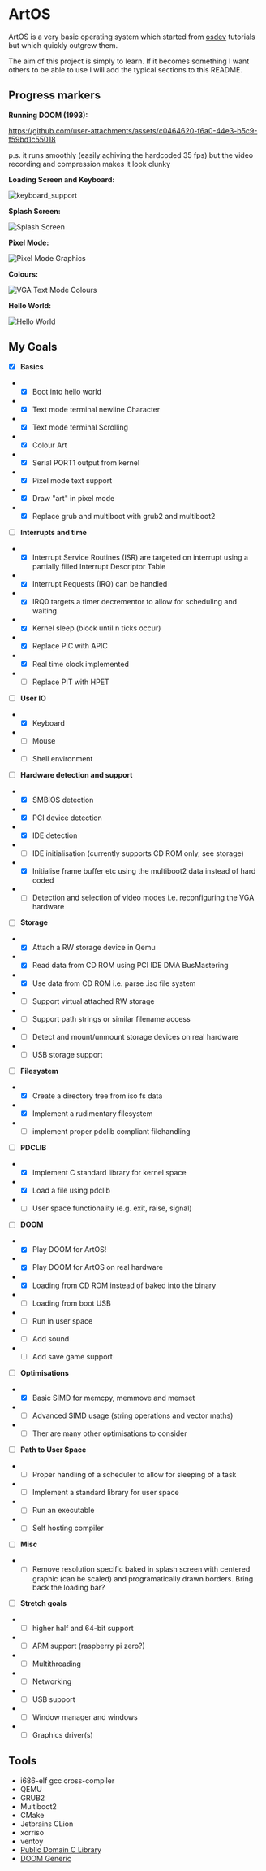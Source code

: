 # ArtOS
ArtOS is a very basic operating system which started from [osdev](https://wiki.osdev.org/Bare_Bones) tutorials but which quickly outgrew them. 

The aim of this project is simply to learn. If it becomes something I want others to be able to use I will add the typical sections to this README.

## Progress markers

**Running DOOM (1993):**

https://github.com/user-attachments/assets/c0464620-f6a0-44e3-b5c9-f59bd1c55018

p.s. it runs smoothly (easily achiving the hardcoded 35 fps) but the video recording and compression makes it look clunky 

**Loading Screen and Keyboard:**

![keyboard_support](https://github.com/user-attachments/assets/8fea2d96-1281-46d2-94d4-97fe90898c3f)

**Splash Screen:**

![Splash Screen](https://github.com/user-attachments/assets/7e11bf7d-7b6a-4f3f-b169-63956f5d99e4)


**Pixel Mode:**

![Pixel Mode Graphics](https://github.com/user-attachments/assets/7409c5e2-a6e2-4e1f-a4d6-326ad56a3bef)


**Colours:**

![VGA Text Mode Colours](https://github.com/user-attachments/assets/185d925c-64bc-4986-af92-3fdbf05f513e)


**Hello World:**

![Hello World](https://github.com/user-attachments/assets/27ce4931-914b-4c4e-bdbf-f9c89d69ac8a)

## My Goals
- [x] **Basics**
- - [x] Boot into hello world
- - [x] Text mode terminal newline Character
- - [x] Text mode terminal Scrolling
- - [x] Colour Art
- - [x] Serial PORT1 output from kernel
- - [x] Pixel mode text support
- - [x] Draw "art" in pixel mode    
- - [x] Replace grub and multiboot with grub2 and multiboot2
- [ ] **Interrupts and time**
- - [x] Interrupt Service Routines (ISR) are targeted on interrupt using a partially filled Interrupt Descriptor Table
- - [x] Interrupt Requests (IRQ) can be handled
- - [x] IRQ0 targets a timer decrementor to allow for scheduling and waiting.
- - [x] Kernel sleep (block until n ticks occur)
- - [x] Replace PIC with APIC
- - [x] Real time clock implemented
- - [ ] Replace PIT with HPET
- [ ] **User IO**
- - [x] Keyboard
- - [ ] Mouse
- - [ ] Shell environment
- [ ] **Hardware detection and support**
- - [x] SMBIOS detection
- - [x] PCI device detection
- - [x] IDE detection
- - [ ] IDE initialisation (currently supports CD ROM only, see storage)
- - [x] Initialise frame buffer etc using the multiboot2 data instead of hard coded
- - [ ] Detection and selection of video modes i.e. reconfiguring the VGA hardware
- [ ] **Storage**
- - [x] Attach a RW storage device in Qemu
- - [x] Read data from CD ROM using PCI IDE DMA BusMastering
- - [x] Use data from CD ROM i.e. parse .iso file system
- - [ ] Support virtual attached RW storage
- - [ ] Support path strings or similar filename access
- - [ ] Detect and mount/unmount storage devices on real hardware
- - [ ] USB storage support
- [ ] **Filesystem**
- - [x] Create a directory tree from iso fs data
- - [x] Implement a rudimentary filesystem
- - [ ] implement proper pdclib compliant filehandling
- [ ] **PDCLIB**
- - [x] Implement C standard library for kernel space
- - [x] Load a file using pdclib
- - [ ] User space functionality (e.g. exit, raise, signal)   
- [ ] **DOOM**
- - [x] Play DOOM for ArtOS!
- - [x] Play DOOM for ArtOS on real hardware
- - [x] Loading from CD ROM instead of baked into the binary
- - [ ] Loading from boot USB 
- - [ ] Run in user space
- - [ ] Add sound
- - [ ] Add save game support
- [ ] **Optimisations**
- - [x] Basic SIMD for memcpy, memmove and memset
- - [ ] Advanced SIMD usage (string operations and vector maths)
- - [ ] Ther are many other optimisations to consider
- [ ] **Path to User Space**
- - [ ] Proper handling of a scheduler to allow for sleeping of a task
- - [ ] Implement a standard library for user space
- - [ ] Run an executable
- - [ ] Self hosting compiler
- [ ] **Misc**
- - [ ] Remove resolution specific baked in splash screen with centered graphic (can be scaled) and programatically drawn borders. Bring back the loading bar? 
- [ ] **Stretch goals**
- - [ ] higher half and 64-bit support
- - [ ] ARM support (raspberry pi zero?)
- - [ ] Multithreading
- - [ ] Networking
- - [ ] USB support
- - [ ] Window manager and windows
- - [ ] Graphics driver(s)

## Tools
- i686-elf gcc cross-compiler
- QEMU
- GRUB2
- Multiboot2
- CMake
- Jetbrains CLion
- xorriso
- ventoy
- [Public Domain C Library](https://github.com/DevSolar/pdclib)
- [DOOM Generic](https://github.com/ozkl/doomgeneric)
